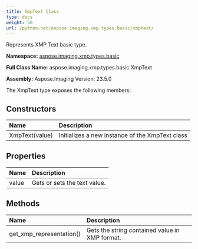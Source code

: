 ```yaml
---
title: XmpText Class
type: docs
weight: 50
url: /python-net/aspose.imaging.xmp.types.basic/xmptext/
---
```


Represents XMP Text basic type.

**Namespace:** [aspose.imaging.xmp.types.basic](/imaging/python-net/aspose.imaging.xmp.types.basic/)

**Full Class Name:** aspose.imaging.xmp.types.basic.XmpText

**Assembly:**  Aspose.Imaging Version: 23.5.0

The XmpText type exposes the following members:
## **Constructors**
|**Name**|**Description**|
| :- | :- |
|XmpText(value)|Initializes a new instance of the XmpText class|
## **Properties**
|**Name**|**Description**|
| :- | :- |
|value|Gets or sets the text value.|
## **Methods**
|**Name**|**Description**|
| :- | :- |
|get_xmp_representation()|Gets the string contained value in XMP format.|
